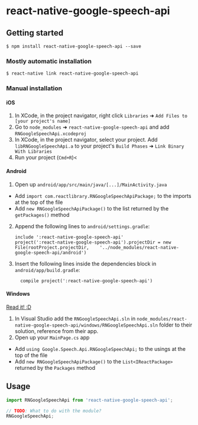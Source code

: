 
# react-native-google-speech-api

## Getting started

`$ npm install react-native-google-speech-api --save`

### Mostly automatic installation

`$ react-native link react-native-google-speech-api`

### Manual installation


#### iOS

1. In XCode, in the project navigator, right click `Libraries` ➜ `Add Files to [your project's name]`
2. Go to `node_modules` ➜ `react-native-google-speech-api` and add `RNGoogleSpeechApi.xcodeproj`
3. In XCode, in the project navigator, select your project. Add `libRNGoogleSpeechApi.a` to your project's `Build Phases` ➜ `Link Binary With Libraries`
4. Run your project (`Cmd+R`)<

#### Android

1. Open up `android/app/src/main/java/[...]/MainActivity.java`
  - Add `import com.reactlibrary.RNGoogleSpeechApiPackage;` to the imports at the top of the file
  - Add `new RNGoogleSpeechApiPackage()` to the list returned by the `getPackages()` method
2. Append the following lines to `android/settings.gradle`:
  	```
  	include ':react-native-google-speech-api'
  	project(':react-native-google-speech-api').projectDir = new File(rootProject.projectDir, 	'../node_modules/react-native-google-speech-api/android')
  	```
3. Insert the following lines inside the dependencies block in `android/app/build.gradle`:
  	```
      compile project(':react-native-google-speech-api')
  	```

#### Windows
[Read it! :D](https://github.com/ReactWindows/react-native)

1. In Visual Studio add the `RNGoogleSpeechApi.sln` in `node_modules/react-native-google-speech-api/windows/RNGoogleSpeechApi.sln` folder to their solution, reference from their app.
2. Open up your `MainPage.cs` app
  - Add `using Google.Speech.Api.RNGoogleSpeechApi;` to the usings at the top of the file
  - Add `new RNGoogleSpeechApiPackage()` to the `List<IReactPackage>` returned by the `Packages` method


## Usage
```javascript
import RNGoogleSpeechApi from 'react-native-google-speech-api';

// TODO: What to do with the module?
RNGoogleSpeechApi;
```
  